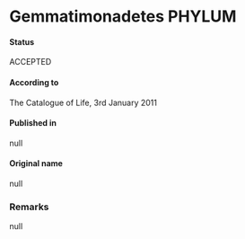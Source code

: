 Gemmatimonadetes PHYLUM
=======

#### Status
ACCEPTED

#### According to
The Catalogue of Life, 3rd January 2011

#### Published in
null

#### Original name
null

### Remarks
null